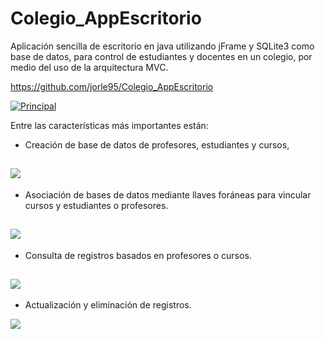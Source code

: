 # Colegio_AppEscritorio
Aplicación sencilla de escritorio en java utilizando jFrame y SQLite3 como base de datos, para control de estudiantes y docentes en un colegio, por medio del uso de la arquitectura MVC.

https://github.com/jorle95/Colegio_AppEscritorio

[![Principal](https://jorle95.github.io/Colegio_AppEscritorio/Imagenes/Captura1.PNG "Principal")](https://jorle95.github.io/Colegio_AppEscritorio/Imagenes/Captura1.PNG "Principal")

Entre las características más importantes están:
- Creación de base de datos de profesores, estudiantes y cursos,

[![](https://jorle95.github.io/Colegio_AppEscritorio/Imagenes/Captura2.PNG)](https://jorle95.github.io/Colegio_AppEscritorio/Imagenes/Captura2.PNG)
------------


- Asociación de bases de datos mediante llaves foráneas para vincular cursos y estudiantes o profesores.

[![](https://jorle95.github.io/Colegio_AppEscritorio/Imagenes/Captura3.PNG)](https://jorle95.github.io/Colegio_AppEscritorio/Imagenes/Captura3.PNG)
------------


- Consulta de registros basados en profesores o cursos.

[![](https://jorle95.github.io/Colegio_AppEscritorio/Imagenes/Captura4.PNG)](https://jorle95.github.io/Colegio_AppEscritorio/Imagenes/Captura4.PNG)
------------


- Actualización y eliminación de registros.

[![](https://jorle95.github.io/Colegio_AppEscritorio/Imagenes/Captura5.PNG)](https://jorle95.github.io/Colegio_AppEscritorio/Imagenes/Captura5.PNG)





